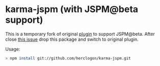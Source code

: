# karma-jspm (with JSPM@beta support)

This is a temporary fork of original [plugin](https://github.com/Workiva/karma-jspm) to support JSPM@beta. After
close [this issue](https://github.com/Workiva/karma-jspm/issues/127) drop this package and switch to original
plugin.

Usage:
```bash
> npm install git://github.com/herclogon/karma-jspm.git
```
